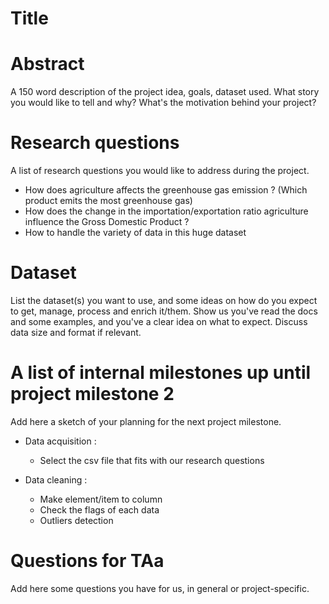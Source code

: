 # Title

# Abstract
A 150 word description of the project idea, goals, dataset used. What story you would like to tell and why? What's the motivation behind your project?

# Research questions
A list of research questions you would like to address during the project.

* How does agriculture affects the greenhouse gas emission ? (Which product emits the most greenhouse gas)
* How does the change in the importation/exportation ratio agriculture influence the Gross Domestic Product ?
* How to handle the variety of data in this huge dataset

# Dataset
List the dataset(s) you want to use, and some ideas on how do you expect to get, manage, process and enrich it/them. Show us you've read the docs and some examples, and you've a clear idea on what to expect. Discuss data size and format if relevant.

# A list of internal milestones up until project milestone 2
Add here a sketch of your planning for the next project milestone.

* Data acquisition :
  * Select the csv file that fits with our research questions
  
* Data cleaning :
  * Make element/item to column
  * Check the flags of each data
  * Outliers detection

# Questions for TAa
Add here some questions you have for us, in general or project-specific.
